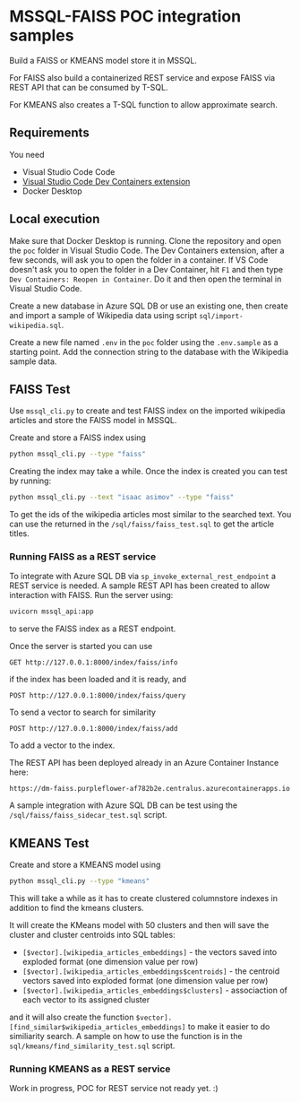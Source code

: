 # MSSQL-FAISS POC integration samples

Build a FAISS or KMEANS model store it in MSSQL. 

For FAISS also build a containerized REST service and expose FAISS via REST API that can be consumed by T-SQL. 

For KMEANS also creates a T-SQL function to allow approximate search.

## Requirements

You need

- Visual Studio Code Code
- [Visual Studio Code Dev Containers extension](https://marketplace.visualstudio.com/items?itemName=ms-vscode-remote.remote-containers)
- Docker Desktop

## Local execution

Make sure that Docker Desktop is running. Clone the repository and open the `poc` folder in Visual Studio Code. The Dev Containers extension, after a few seconds, will ask you to open the folder in a container. If VS Code doesn't ask you to open the folder in a Dev Container, hit `F1` and then type `Dev Containers: Reopen in Container`. Do it and then open the terminal in Visual Studio Code. 

Create a new database in Azure SQL DB or use an existing one, then create and import a sample of Wikipedia data using script `sql/import-wikipedia.sql`.

Create a new file named `.env` in the `poc` folder using the `.env.sample` as a starting point. Add the connection string to the database with the Wikipedia sample data.

## FAISS Test

Use `mssql_cli.py` to create and test FAISS index on the imported wikipedia articles and store the FAISS model in MSSQL. 

Create and store a FAISS index using

```bash
python mssql_cli.py --type "faiss" 
```

Creating the index may take a while. Once the index is created you can test by running:

```bash
python mssql_cli.py --text "isaac asimov" --type "faiss" 
```

To get the ids of the wikipedia articles most similar to the searched text. You can use the returned in the `/sql/faiss/faiss_test.sql` to get the article titles.

### Running FAISS as a REST service

To integrate with Azure SQL DB via `sp_invoke_external_rest_endpoint` a REST service is needed. A sample REST API has been created to allow interaction with FAISS. Run the server using:

```bash
uvicorn mssql_api:app
```

to serve the FAISS index as a REST endpoint.

Once the server is started you can use 

```http
GET http://127.0.0.1:8000/index/faiss/info
```

if the index has been loaded and it is ready, and 

```http
POST http://127.0.0.1:8000/index/faiss/query
```

To send a vector to search for similarity

```http
POST http://127.0.0.1:8000/index/faiss/add
```

To add a vector to the index.

The REST API has been deployed already in an Azure Container Instance here:

```
https://dm-faiss.purpleflower-af782b2e.centralus.azurecontainerapps.io
```

A sample integration with Azure SQL DB can be test using the `/sql/faiss/faiss_sidecar_test.sql` script.

## KMEANS Test

Create and store a KMEANS model using

```bash
python mssql_cli.py --type "kmeans" 
```

This will take a while as it has to create clustered columnstore indexes in addition to find the kmeans clusters.

It will create the KMeans model with 50 clusters and then will save the cluster and cluster centroids into SQL tables:

- `[$vector].[wikipedia_articles_embeddings]` - the vectors saved into exploded format (one dimension value per row)
- `[$vector].[wikipedia_articles_embeddings$centroids]` - the centroid vectors saved into exploded format (one dimension value per row)
- `[$vector].[wikipedia_articles_embeddings$clusters]` - associaction of each vector to its assigned cluster

and it will also create the function `$vector].[find_similar$wikipedia_articles_embeddings]` to make it easier to do similiarity search. A sample on how to use the function is in the `sql/kmeans/find_similarity_test.sql` script.

### Running KMEANS as a REST service

Work in progress, POC for REST service not ready yet. :)